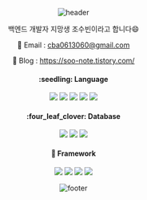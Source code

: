 <div>
<div align="center">
  
![header](https://capsule-render.vercel.app/api?type=waving&color=timeGradient&height=150&section=header&text=ChoSooBeen&fontSize=30&fontColor=FFFFFF)

</div>  

<div align="center">
  <p>
    백엔드 개발자 지망생 조수빈이라고 합니다😄
  </p>

  📧 Email : cba0613060@gmail.com

  🔗 Blog : https://soo-note.tistory.com/

</div>

<div align="center">
  <h4>
    :seedling: Language
  </h4>
  
  <img src="https://img.shields.io/badge/Java-007396?style=flat-square&logo=java&logoColor=white"/>
  <img src="https://img.shields.io/badge/Python-3776AB?style=flat-square&logo=Python&logoColor=white"/>
  <img src="https://img.shields.io/badge/C-A8B9CC?style=flat-square&logo=C&logoColor=white"/>
  <img src="https://img.shields.io/badge/JavaScript-F7DF1E?style=flat-square&logo=JavaScript&logoColor=white"/>
  <img src="https://img.shields.io/badge/TypeScript-3178C6?style=flat-square&logo=TypeScript&logoColor=white"/>

</div>

<div align="center">
  <h4>
    :four_leaf_clover: Database
  </h4>
  
  <img src="https://img.shields.io/badge/MySQL-4479A1?style=flat-square&logo=MySQL&logoColor=white"/>
  <img src="https://img.shields.io/badge/MongoDB-47A248?style=flat-square&logo=MongoDB&logoColor=white"/>
  <img src="https://img.shields.io/badge/PostgreSQL-4169E1?style=flat-square&logo=PostgreSQL&logoColor=white"/>

</div>

<div align="center">
  <h4>
    🌲 Framework
  </h4>
  
  <img src="https://img.shields.io/badge/NestJS-E0234E?style=flat-square&logo=NestJS&logoColor=white"/>
  <img src="https://img.shields.io/badge/TsNode-3178C6?style=flat-square&logo=TsNode&logoColor=white"/>
  <img src="https://img.shields.io/badge/Flask-000000?style=flat-square&logo=Flask&logoColor=white"/>
  <img src="https://img.shields.io/badge/Spring-6DB33F?style=flat-square&logo=Spring&logoColor=white"/>

</div>

<div align="center">

![footer](https://capsule-render.vercel.app/api?section=footer&type=waving&color=timeGradient)

</div>
